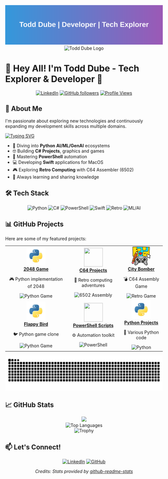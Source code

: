 <div align="center">
<img src="https://raw.githubusercontent.com/todddube/todddube/main/images/profile_banner.svg" alt="Todd Dube - Developer" width="800"/>
<img src="https://raw.githubusercontent.com/todddube/todddube/main/images/ToddDube_Logo.svg" alt="Todd Dube Logo" width="300"/>

</div>

# 👋 Hey All! I'm Todd Dube - Tech Explorer & Developer 🚀

<div align="center">

[![LinkedIn](https://img.shields.io/badge/LinkedIn-Todd_Dube-blue?style=for-the-badge&logo=linkedin)](https://www.linkedin.com/in/tdube/)
[![GitHub followers](https://img.shields.io/github/followers/todddube?style=for-the-badge&logo=github)](https://github.com/todddube)
[![Profile Views](https://komarev.com/ghpvc/?username=todddube&style=for-the-badge&color=brightgreen)](https://github.com/todddube)
  
</div>

## 🔭 About Me

I'm passionate about exploring new technologies and continuously expanding my development skills across multiple domains.

<div align="left">
  
[![Typing SVG](https://readme-typing-svg.herokuapp.com?font=Fira+Code&pause=1000&color=30A3DC&width=435&lines=Python+AI%2FML%2FGenAI+enthusiast;C%23+developer+and+game+creator;PowerShell+automation+expert;Swift+MacOS+developer;Retro+Computing+and+C64+Assembly+fan;Always+learning+new+technologies)](https://git.io/typing-svg)

</div>

- 💭 Diving into **Python AI/ML/GenAI** ecosystems
- 🤓 Building **C# Projects**, graphics and games
- 🐚 Mastering **PowerShell** automation
- 💻 Developing **Swift** applications for MacOS
- 🎮 Exploring **Retro Computing** with C64 Assembler (6502)
- 🌱 Always learning and sharing knowledge

## 🛠️ Tech Stack

<div align="center">
  
![Python](https://img.shields.io/badge/Python-3776AB?style=for-the-badge&logo=python&logoColor=white)
![C#](https://img.shields.io/badge/C%23-239120?style=for-the-badge&logo=c-sharp&logoColor=white)
![PowerShell](https://img.shields.io/badge/PowerShell-5391FE?style=for-the-badge&logo=powershell&logoColor=white)
![Swift](https://img.shields.io/badge/Swift-FA7343?style=for-the-badge&logo=swift&logoColor=white)
![Retro](https://img.shields.io/badge/Retro-6502-yellow?style=for-the-badge)
![ML/AI](https://img.shields.io/badge/ML%2FAI-OpenAI-green?style=for-the-badge)

</div>

## 📊 GitHub Projects

Here are some of my featured projects:

<div class="project-grid">
  <table>
    <tr>
      <td align="center">
        <a href="https://github.com/todddube/2048-In-Python">
          <img src="https://raw.githubusercontent.com/github/explore/80688e429a7d4ef2fca1e82350fe8e3517d3494d/topics/python/python.png" width="60" height="60"/><br />
          <b>2048 Game</b>
        </a>
        <p>🎮 Python implementation of 2048</p>
        <img src="https://img.shields.io/badge/Python-Game-blue?style=flat-square" alt="Python Game"/>
      </td>
      <td align="center">
        <a href="https://github.com/todddube/C64-Projects">
          <img src="https://upload.wikimedia.org/wikipedia/commons/thumb/4/48/C64_startup_animiert.gif/100px-C64_startup_animiert.gif" width="60" height="60"/><br />
          <b>C64 Projects</b>
        </a>
        <p>👾 Retro computing adventures</p>
        <img src="https://img.shields.io/badge/Assembly-6502-yellow?style=flat-square" alt="6502 Assembly"/>
      </td>
      <td align="center">
        <a href="https://github.com/todddube/City-Bomber-C64-Asm">
          <img src="https://raw.githubusercontent.com/github/explore/85cceaeeaf993ca35664dc37ea24f9237fbbfc14/topics/game-development/game-development.png" width="60" height="60"/><br />
          <b>City Bomber</b>
        </a>
        <p>💣 C64 Assembly Game</p>
        <img src="https://img.shields.io/badge/Game-Retro-red?style=flat-square" alt="Retro Game"/>
      </td>
    </tr>
    <tr>
      <td align="center">
        <a href="https://github.com/todddube/Flappy-bird-python">
          <img src="https://raw.githubusercontent.com/github/explore/80688e429a7d4ef2fca1e82350fe8e3517d3494d/topics/python/python.png" width="60" height="60"/><br />
          <b>Flappy Bird</b>
        </a>
        <p>🐦 Python game clone</p>
        <img src="https://img.shields.io/badge/Python-Game-success?style=flat-square" alt="Python Game"/>
      </td>
      <td align="center">
        <a href="https://github.com/todddube/powershell">
          <img src="https://raw.githubusercontent.com/PowerShell/PowerShell/master/assets/ps_black_64.svg" width="60" height="60"/><br />
          <b>PowerShell Scripts</b>
        </a>
        <p>⚙️ Automation toolkit</p>
        <img src="https://img.shields.io/badge/PowerShell-Automation-blue?style=flat-square" alt="PowerShell"/>
      </td>
      <td align="center">
        <a href="https://github.com/todddube/python">
          <img src="https://raw.githubusercontent.com/github/explore/80688e429a7d4ef2fca1e82350fe8e3517d3494d/topics/python/python.png" width="60" height="60"/><br />
          <b>Python Projects</b>
        </a>
        <p>🐍 Various Python code</p>
        <img src="https://img.shields.io/badge/Python-Code-informational?style=flat-square" alt="Python"/>
      </td>
    </tr>
  </table>
</div>

<div align="center">
  <img src="https://raw.githubusercontent.com/todddube/todddube/output/github-contribution-grid-snake.svg" alt="Snake animation" />
</div>

## 📈 GitHub Stats

<div align="center">
  <picture>
    <source srcset="https://github-readme-stats.vercel.app/api?username=todddube&show_icons=true&theme=radical&border_color=30A3DC&bg_color=0D1117" media="(prefers-color-scheme: dark)"/>
    <source srcset="https://github-readme-stats.vercel.app/api?username=todddube&show_icons=true&theme=buefy" media="(prefers-color-scheme: light), (prefers-color-scheme:no-preference)"/>
    <img src="https://github-readme-stats.vercel.app/api?username=todddube&show_icons=true" />
  </picture>

  <br/>
  
  <img src="https://github-readme-stats.vercel.app/api/top-langs/?username=todddube&layout=compact&theme=radical&border_color=30A3DC&bg_color=0D1117" alt="Top Languages" />
  
  <br/>
  
  <img src="https://github-profile-trophy.vercel.app/?username=todddube&theme=darkhub&no-frame=true&row=1&column=7" alt="Trophy" />
</div>

## 📫 Let's Connect!

<div align="center">
  
[![LinkedIn](https://img.shields.io/badge/LinkedIn-Connect-blue?style=for-the-badge&logo=linkedin)](https://www.linkedin.com/in/tdube/)
[![GitHub](https://img.shields.io/badge/GitHub-Follow-181717?style=for-the-badge&logo=github)](https://github.com/todddube)
  
</div>

<p align="center">
  <i>Credits: Stats provided by <a href="https://github.com/anuraghazra/github-readme-stats">github-readme-stats</a></i>
</p>
